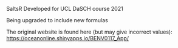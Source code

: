 SaltsR 
Developed for UCL DaSCH course 2021

Being upgraded to include new formulas 

The original website is found here (but may give incorrect values): https://oceanonline.shinyapps.io/BENV0117_App/ 
